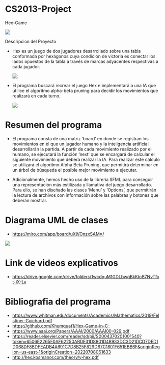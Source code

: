 # CS2013-Project

Hex-Game

  <img src="https://github.com/CS1103/proyecto-final-proyecto_grupo9/blob/main/hex2.png">


Descripcion del Proyecto
- Hex es un juego de dos jugadores desarrollado sobre una tabla conformada por hexágonos cuya condición de victoria es conectar los lados opuestos de la tabla a través de marcas adyacentes respectivas a cada jugador.

  <img src="https://github.com/CS1103/proyecto-final-proyecto_grupo9/blob/main/hex1.jpeg">

- El programa buscará recrear el juego Hex e implementará a una IA que utilice el algoritmo alpha-beta pruning para decidir los movimientos que realizará en cada turno.

    <img src="https://github.com/CS1103/proyecto-final-proyecto_grupo9/blob/main/alfa_beta.png">


# Resumen del programa

- El programa consta de una matriz ‘board’ en donde se registran los movimientos en el que un jugador humano y la inteligencia artificial desarrollarán la partida. A partir de cada movimiento realizado por el humano, se ejecutará la función ‘next’ que se encargará de calcular el siguiente movimiento que deberá realizar la IA. Para realizar este cálculo se utilizará el algoritmo Alpha Beta Pruning, que permitirá determinar en un árbol de búsqueda el posible mejor movimiento a ejecutar.



- Adicionalmente, hemos hecho uso de la librería SFML para conseguir una representación más estilizada y llamativa del juego desarrollado. Para ello, se han diseñado las clases ‘Menu’ y ‘Options’, que permitirán la lectura de archivos con información sobre las palabras y botones que deberán mostrar.


# Diagrama UML de clases

- https://miro.com/app/board/uXjVOnzxSAM=/

<img src="https://github.com/CS1103/proyecto-final-proyecto_grupo9/blob/main/uml_diagram.png">

# Link de videos explicativos

- https://drive.google.com/drive/folders/1wcdquM1GDLbwqBkKtoB7NvTfxt-iX-La

# Bibliografia del programa
- https://www.whitman.edu/documents/Academics/Mathematics/2019/Felstiner-Guichard.pdf
- https://github.com/Khumquat1/Hex-Game-in-C-
- https://www.aaai.org/Papers/AAAI/2000/AAAI00-029.pdf
- https://reader.elsevier.com/reader/sd/pii/S0004370201001540?token=6506E2265E0AF62250ABDE31D8801D4B933DC3D21DCD7DED1D068DF8BDFEADB4A691C7D8B25F829D67C1801F651EBB6F&originRegion=us-east-1&originCreation=20220708061633
- http://hex.kosmanor.com/theory/y-hex.pdf
